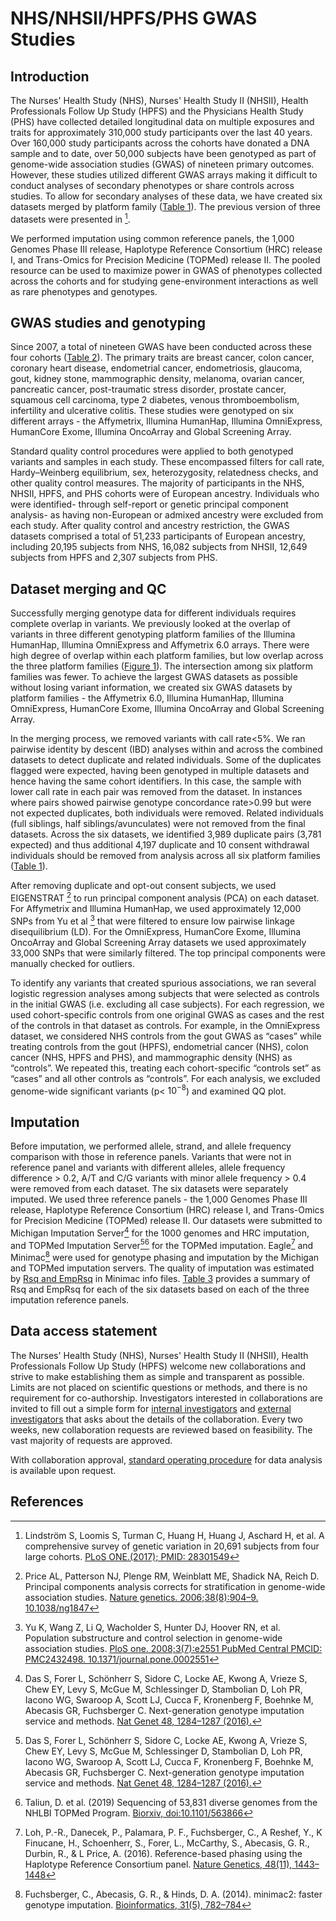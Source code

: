 # NHS/NHSII/HPFS/PHS GWAS Studies

## Introduction

The Nurses' Health Study (NHS), Nurses' Health Study II (NHSII), Health Professionals Follow Up Study (HPFS) and the Physicians Health Study (PHS) have collected detailed longitudinal data on multiple exposures and traits for approximately 310,000 study participants over the last 40 years. Over 160,000 study participants across the cohorts have donated a DNA sample and to date, over 50,000 subjects have been genotyped as part of genome-wide association studies (GWAS) of nineteen primary outcomes. However, these studies utilized different GWAS arrays making it difficult to conduct analyses of secondary phenotypes or share controls across studies. To allow for secondary analyses of these data, we have created six datasets merged by platform family ([Table 1](https://docs.google.com/spreadsheets/d/1i8Tl8p1VM2HMXRtavLaLsO1wxT_JeWH-vtNW7aKhnpw/edit?usp=sharing "Table 1. Numbers of GWAS samples in NHS/NHSII/HPFS/PHS cohorts")). The previous version of three datasets were presented in [^1].

We performed imputation using common reference panels, the 1,000 Genomes Phase III release, Haplotype Reference Consortium (HRC) release I, and Trans-Omics for Precision Medicine (TOPMed) release II. The pooled resource can be used to maximize power in GWAS of phenotypes collected across the cohorts and for studying gene-environment interactions as well as rare phenotypes and genotypes.  

## GWAS studies and genotyping 

Since 2007, a total of nineteen GWAS have been conducted across these four cohorts ([Table 2](https://docs.google.com/spreadsheets/d/1PLOWKqM6Lb15C3e7IIM1VwsAT7H0VJ1QWsVNZSgGitw/edit?usp=sharing "Table 2. GWAS datasets in NHS/NHSII/HPFS/PHS cohorts")). The primary traits are breast cancer, colon cancer, coronary heart disease, endometrial cancer, endometriosis, glaucoma, gout, kidney stone, mammographic density, melanoma, ovarian cancer, pancreatic cancer, post-traumatic stress disorder, prostate cancer, squamous cell carcinoma, type 2 diabetes, venous thromboembolism, infertility and ulcerative colitis. These studies were genotyped on six different arrays - the Affymetrix, Illumina HumanHap, Illumina OmniExpress, HumanCore Exome, Illumina OncoArray and Global Screening Array.

Standard quality control procedures were applied to both genotyped variants and samples in each study. These encompassed filters for call rate, Hardy–Weinberg equilibrium, sex, heterozygosity, relatedness checks, and other quality control measures. The majority of participants in the NHS, NHSII, HPFS, and PHS cohorts were of European ancestry. Individuals who were identified- through self-report or genetic principal component analysis- as having non-European or admixed ancestry were excluded from each study. After quality control and ancestry restriction, the GWAS datasets comprised a total of 51,233 participants of European ancestry, including 20,195 subjects from NHS, 16,082 subjects from NHSII, 12,649 subjects from HPFS and 2,307 subjects from PHS.

## Dataset merging and QC

Successfully merging genotype data for different individuals requires complete overlap in variants. We previously looked at the overlap of variants in three different genotyping platform families of the Illumina HumanHap, Illumina OmniExpress and Affymetrix 6.0 arrays. There were high degree of overlap within each platform families, but low overlap across the three platform families ([Figure 1](https://www.ncbi.nlm.nih.gov/pmc/articles/PMC5354293/figure/pone.0173997.g001/ "Figure 1. The intersections of three platform families")). The intersection among six platform families was fewer. To achieve the largest GWAS datasets as possible without losing variant information, we created six GWAS datasets by platform families - the Affymetrix 6.0, Illumina HumanHap, Illumina OmniExpress, HumanCore Exome, Illumina OncoArray and Global Screening Array.

In the merging process, we removed variants with call rate<5%. We ran pairwise identity by descent (IBD) analyses within and across the combined datasets to detect duplicate and related individuals. Some of the duplicates flagged were expected, having been genotyped in multiple datasets and hence having the same cohort identifiers. In this case, the sample with lower call rate in each pair was removed from the dataset. In instances where pairs showed pairwise genotype concordance rate>0.99 but were not expected duplicates, both individuals were removed. Related individuals (full siblings, half siblings/avunculates) were not removed from the final datasets. Across the six datasets, we identified 3,989 duplicate pairs (3,781 expected) and thus additional 4,197 duplicate and 10 consent withdrawal individuals should be removed from analysis across all six platform families ([Table 1](https://docs.google.com/spreadsheets/d/1i8Tl8p1VM2HMXRtavLaLsO1wxT_JeWH-vtNW7aKhnpw/edit?usp=sharing "Table 1. Numbers of GWAS samples in NHS/NHSII/HPFS/PHS cohorts")).

After removing duplicate and opt-out consent subjects, we used EIGENSTRAT [^2] to run principal component analysis (PCA) on each dataset. For Affymetrix and Illumina HumanHap, we used approximately 12,000 SNPs from Yu et al [^3] that were filtered to ensure low pairwise linkage disequilibrium (LD). For the OmniExpress, HumanCore Exome, Illumina OncoArray and Global Screening Array datasets we used approximately 33,000 SNPs that were similarly filtered. The top principal components were manually checked for outliers.

To identify any variants that created spurious associations, we ran several logistic regression analyses among subjects that were selected as controls in the initial GWAS (i.e. excluding all case subjects). For each regression, we used cohort-specific controls from one original GWAS as cases and the rest of the controls in that dataset as controls. For example, in the OmniExpress dataset, we considered NHS controls from the gout GWAS as “cases” while treating controls from the gout (HPFS), endometrial cancer (NHS), colon cancer (NHS, HPFS and PHS), and mammographic density (NHS) as “controls”. We repeated this, treating each cohort-specific “controls set” as “cases” and all other controls as “controls”. For each analysis, we excluded genome-wide significant variants (p< $10^{-8}$) and examined QQ plot. 

## Imputation

Before imputation, we performed allele, strand, and allele frequency comparison with those in reference panels. Variants that were not in reference panel and variants with different alleles, allele frequency difference > 0.2, A/T and C/G variants with minor allele frequency > 0.4 were removed from each dataset. The six datasets were separately imputed. We used three reference panels - the 1,000 Genomes Phase III release, Haplotype Reference Consortium (HRC) release I, and Trans-Omics for Precision Medicine (TOPMed) release II. Our datasets were submitted to Michigan Imputation Server[^4] for the 1000 genomes and HRC imputation, and TOPMed Imputation Server[^4][^5] for the TOPMed imputation. Eagle[^6] and Minimac[^7] were used for genotype phasing and imputation by the Michigan and TOPMed imputation servers. The quality of imputation was estimated by [Rsq and EmpRsq](https://genome.sph.umich.edu/wiki/Minimac3_Info_File) in Minimac info files. [Table 3](https://docs.google.com/spreadsheets/d/1ZvKsZV6QUEOUaDbSpbEz1DAIyOmCzqQewoc9nMYz55I/edit?usp=sharing "Table 3. Rsq and EmpRsq summary for 6 datasets and 3 imputation reference panels") provides a summary of Rsq and EmpRsq for each of the six datasets based on each of the three imputation reference panels.

## Data access statement

The Nurses' Health Study (NHS), Nurses' Health Study II (NHSII), Health Professionals Follow Up Study (HPFS) welcome new collaborations and strive to make establishing them as simple and transparent as possible. Limits are not placed on scientific questions or methods, and there is no requirement for co-authorship. Investigators interested in collaborations are invited to fill out a simple form for [internal investigators](https://docs.google.com/forms/d/e/1FAIpQLSfCkvXpW59_sDFOEzyM0m0c3Z0Iqv1o-0WB6UdkpWZRfc3Pqg/viewform?c=0&w=1 "Collaboration request form for internal investigators") and [external investigators](https://docs.google.com/forms/d/e/1FAIpQLScAPV23ZIBpkk9CyEJ1OcFJjMol9elKEpLYnPu7g3PgBL57XA/viewform "Collaboration request form for external investigators") that asks about the details of the collaboration. Every two weeks, new collaboration requests are reviewed based on feasibility. The vast majority of requests are approved.

With collaboration approval, [standard operating procedure](https://docs.google.com/document/d/1h_R-4eCrtlEWQWCJEF5JPGe8nv2MGXQ44iLeYrmFDE8/edit?usp=sharing "standard operating procedure") for data analysis is available upon request.


## References
[^1]: Lindström S, Loomis S, Turman C, Huang H, Huang J, Aschard H, et al. A comprehensive survey of 
genetic variation in 20,691 subjects from four large cohorts.
[PLoS ONE.(2017); PMID: 28301549](https://www.ncbi.nlm.nih.gov/pmc/articles/PMC5354293/)

[^2]: Price AL, Patterson NJ, Plenge RM, Weinblatt ME, Shadick NA, Reich D. Principal components analysis corrects for stratification in genome-wide association studies. [Nature genetics. 2006;38(8):904–9. 10.1038/ng1847](https://pubmed.ncbi.nlm.nih.gov/16862161/)

[^3]: Yu K, Wang Z, Li Q, Wacholder S, Hunter DJ, Hoover RN, et al. Population substructure and control selection in genome-wide association studies. [PloS one. 2008;3(7):e2551 PubMed Central PMCID: PMC2432498. 10.1371/journal.pone.0002551](https://www.ncbi.nlm.nih.gov/pmc/articles/PMC2432498/)

[^4]: Das S, Forer L, Schönherr S, Sidore C, Locke AE, Kwong A, Vrieze S, Chew EY, Levy S, McGue M, Schlessinger D, Stambolian D, Loh PR, Iacono WG, Swaroop A, Scott LJ, Cucca F, Kronenberg F, Boehnke M, Abecasis GR, Fuchsberger C. Next-generation genotype imputation service and methods. [Nat Genet 48, 1284–1287 (2016).](https://www.ncbi.nlm.nih.gov/pubmed/27571263)

[^5]: Taliun, D. et al. (2019) Sequencing of 53,831 diverse genomes from the NHLBI TOPMed Program. [Biorxiv, doi:10.1101/563866](https://www.biorxiv.org/content/10.1101/563866v1) 

[^6]: Loh, P.-R., Danecek, P., Palamara, P. F., Fuchsberger, C., A Reshef, Y., K Finucane, H., Schoenherr, S., Forer, L., McCarthy, S., Abecasis, G. R., Durbin, R., & L Price, A. (2016). Reference-based phasing using the Haplotype Reference Consortium panel. [Nature Genetics, 48(11), 1443–1448](http://dx.doi.org/10.1038/ng.3679) 

[^7]: Fuchsberger, C., Abecasis, G. R., & Hinds, D. A. (2014). minimac2: faster genotype imputation. [Bioinformatics, 31(5), 782–784](https://doi.org/10.1093/bioinformatics/btu704) 


